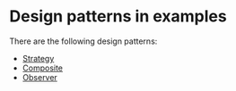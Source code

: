 # Design patterns in examples

There are the following design patterns:
* [Strategy](StrategyPattern)
* [Composite](CompositePattern)
* [Observer](ObserverPattern)